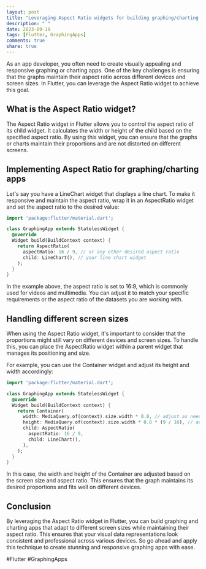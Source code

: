 ```yaml
---
layout: post
title: "Leveraging Aspect Ratio widgets for building graphing/charting apps in Flutter"
description: " "
date: 2023-09-19
tags: [Flutter, GraphingApps]
comments: true
share: true
---
```


As an app developer, you often need to create visually appealing and responsive graphing or charting apps. One of the key challenges is ensuring that the graphs maintain their aspect ratio across different devices and screen sizes. In Flutter, you can leverage the Aspect Ratio widget to achieve this goal.

## What is the Aspect Ratio widget?

The Aspect Ratio widget in Flutter allows you to control the aspect ratio of its child widget. It calculates the width or height of the child based on the specified aspect ratio. By using this widget, you can ensure that the graphs or charts maintain their proportions and are not distorted on different screens.

## Implementing Aspect Ratio for graphing/charting apps

Let's say you have a LineChart widget that displays a line chart. To make it responsive and maintain the aspect ratio, wrap it in an AspectRatio widget and set the aspect ratio to the desired value:

```dart
import 'package:flutter/material.dart';

class GraphingApp extends StatelessWidget {
  @override
  Widget build(BuildContext context) {
    return AspectRatio(
      aspectRatio: 16 / 9, // or any other desired aspect ratio
      child: LineChart(), // your line chart widget
    );
  }
}
```

In the example above, the aspect ratio is set to 16:9, which is commonly used for videos and multimedia. You can adjust it to match your specific requirements or the aspect ratio of the datasets you are working with.

## Handling different screen sizes

When using the Aspect Ratio widget, it's important to consider that the proportions might still vary on different devices and screen sizes. To handle this, you can place the AspectRatio widget within a parent widget that manages its positioning and size.

For example, you can use the Container widget and adjust its height and width accordingly:

```dart
import 'package:flutter/material.dart';

class GraphingApp extends StatelessWidget {
  @override
  Widget build(BuildContext context) {
    return Container(
      width: MediaQuery.of(context).size.width * 0.8, // adjust as needed
      height: MediaQuery.of(context).size.width * 0.8 * (9 / 16), // adjust as needed
      child: AspectRatio(
        aspectRatio: 16 / 9,
        child: LineChart(),
      ),
    );
  }
}
```

In this case, the width and height of the Container are adjusted based on the screen size and aspect ratio. This ensures that the graph maintains its desired proportions and fits well on different devices.

## Conclusion

By leveraging the Aspect Ratio widget in Flutter, you can build graphing and charting apps that adapt to different screen sizes while maintaining their aspect ratio. This ensures that your visual data representations look consistent and professional across various devices. So go ahead and apply this technique to create stunning and responsive graphing apps with ease.

#Flutter #GraphingApps